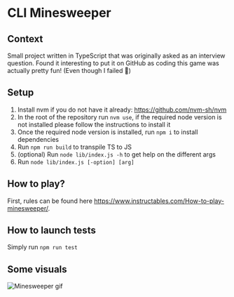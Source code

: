 # CLI Minesweeper

## Context

Small project written in TypeScript that was originally asked as an interview question. Found it interesting to put it on GitHub as coding this game was actually pretty fun! (Even though I failed 🤫)

## Setup

1. Install nvm if you do not have it already: <https://github.com/nvm-sh/nvm>
2. In the root of the repository run `nvm use`, if the required node version is not installed please follow the instructions to install it
3. Once the required node version is installed, run `npm i` to install dependencies
4. Run `npm run build` to transpile TS to JS
5. (optional) Run `node lib/index.js -h` to get help on the different args
6. Run `node lib/index.js [-option] [arg]`

## How to play?

First, rules can be found here <https://www.instructables.com/How-to-play-minesweeper/>.

## How to launch tests

Simply run `npm run test`

## Some visuals

![Minesweeper gif](https://github.com/Shaance/cli-minesweeper/blob/master/res/cli-minesweeper-low.gif "Minesweeper gif")

